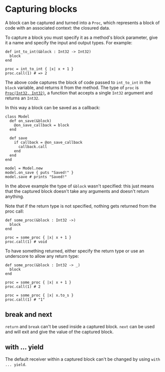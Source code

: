 # Capturing blocks

A block can be captured and turned into a `Proc`, which represents a block of code with an associated context: the closured data.

To capture a block you must specify it as a method's block parameter, give it a name and specify the input and output types. For example:

```crystal
def int_to_int(&block : Int32 -> Int32)
  block
end

proc = int_to_int { |x| x + 1 }
proc.call(1) # => 2
```

The above code captures the block of code passed to `int_to_int` in the `block` variable, and returns it from the method. The type of `proc` is [`Proc(Int32, Int32)`](http://crystal-lang.org/api/Proc.html), a function that accepts a single `Int32` argument and returns an `Int32`.

In this way a block can be saved as a callback:

```crystal
class Model
  def on_save(&block)
    @on_save_callback = block
  end

  def save
    if callback = @on_save_callback
      callback.call
    end
  end
end

model = Model.new
model.on_save { puts "Saved!" }
model.save # prints "Saved!"
```

In the above example the type of `&block` wasn't specified: this just means that the captured block doesn't take any arguments and doesn't return anything.

Note that if the return type is not specified, nothing gets returned from the proc call:

```crystal
def some_proc(&block : Int32 ->)
  block
end

proc = some_proc { |x| x + 1 }
proc.call(1) # void
```

To have something returned, either specify the return type or use an underscore to allow any return type:

```crystal
def some_proc(&block : Int32 -> _)
  block
end

proc = some_proc { |x| x + 1 }
proc.call(1) # 2

proc = some_proc { |x| x.to_s }
proc.call(1) # "1"
```

## break and next

`return` and `break` can't be used inside a captured block. `next` can be used and will exit and give the value of the captured block.

## with ... yield

The default receiver within a captured block can't be changed by using `with ... yield`.
